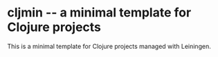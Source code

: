 cljmin -- a minimal template for Clojure projects
=================================================

This is a minimal template for Clojure projects managed with Leiningen.
